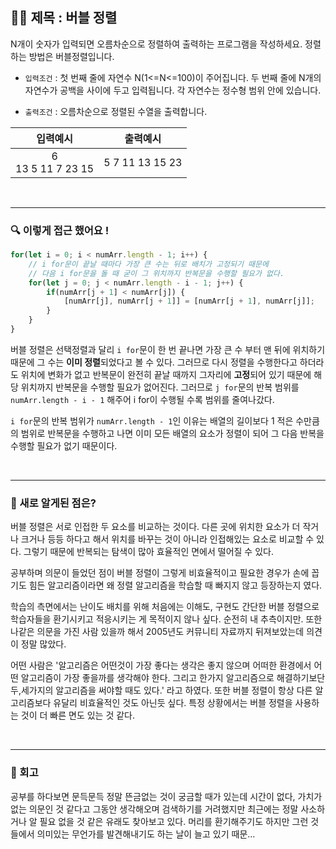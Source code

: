 ## ✍🏻 제목 : 버블 정렬
N개이 숫자가 입력되면 오름차순으로 정렬하여 출력하는 프로그램을 작성하세요. 정렬하는 방법은 버블정렬입니다.

- `입력조건` : 첫 번째 줄에 자연수 N(1<=N<=100)이 주어집니다. 두 번째 줄에 N개의 자연수가 공백을 사이에 두고 입력됩니다. 각 자연수는 정수형 범위 안에 있습니다.

- `출력조건` : 오름차순으로 정렬된 수열을 출력합니다.

|입력예시|출력예시|
|:------:|:----:|
|6</br>13 5 11 7 23 15|5 7 11 13 15 23|


</br>

---

### 🔍 이렇게 접근 했어요 !

```javascript
for(let i = 0; i < numArr.length - 1; i++) {
    // i for문이 끝날 때마다 가장 큰 수는 뒤로 배치가 고정되기 때문에 
    // 다음 i for문을 돌 때 굳이 그 위치까지 반복문을 수행할 필요가 없다. 
    for(let j = 0; j < numArr.length - i - 1; j++) {
        if(numArr[j + 1] < numArr[j]) {
            [numArr[j], numArr[j + 1]] = [numArr[j + 1], numArr[j]]; 
        }        
    }
}
```
버블 정렬은 선택정렬과 달리 `i for`문이 한 번 끝나면 가장 큰 수 부터 맨 뒤에 위치하기 때문에 그 수는 **이미 정렬**되었다고 볼 수 있다.
그러므로 다시 정렬을 수행한다고 하더라도 위치에 변화가 없고 반복문이 완전히 끝날 때까지 그자리에 **고정**되어 있기 때문에 해당 위치까지 반복문을 수행할 필요가 없어진다.
그러므로 `j for`문의 반복 범위를 `numArr.length - i - 1` 해주어 i for이 수행될 수록 범위를 줄여나갔다.

`i for`문의 반복 범위가 `numArr.length - 1`인 이유는 배열의 길이보다 1 적은 수만큼의 범위로 반복문을 수행하고 나면 이미 모든 배열의 요소가 정렬이 되어 그 다음 반복을 수행할 필요가 없기 때문이다.

</br>

---

### 🎉 새로 알게된 점은?
버블 정렬은 서로 인접한 두 요소를 비교하는 것이다. 다른 곳에 위치한 요소가 더 작거나 크거나 등등 하다고 해서 위치를 바꾸는 것이 아니라 인접해있는 요소로 비교할 수 있다. 그렇기 때문에 반복되는 탐색이 많아 효율적인 면에서 떨어질 수 있다. 

공부하며 의문이 들었던 점이 버블 정렬이 그렇게 비효율적이고 필요한 경우가 손에 꼽기도 힘든 알고리즘이라면 왜 정렬 알고리즘을 학습할 때 빠지지 않고 등장하는지 였다. 

학습의 측면에서는 난이도 배치를 위해 처음에는 이해도, 구현도 간단한 버블 정렬으로 학습자들을 환기시키고 적응시키는 게 목적이지 않나 싶다. 순전히 내 추측이지만. 또한 나같은 의문을 가진 사람 있을까 해서 2005년도 커뮤니티 자료까지 뒤져보았는데 의견이 정말 많았다.

어떤 사람은 '알고리즘은 어떤것이 가장 좋다는 생각은 좋지 않으며 어떠한 환경에서 어떤 알고리즘이 가장 좋을까를 생각해야 한다. 그리고 한가지 알고리즘으로 해결하기보단 두,세가지의 알고리즘을 써야할 때도 있다.' 라고 하였다. 또한 버블 정렬이 항상 다른 알고리즘보다 유달리 비효율적인 것도 아닌듯 싶다. 특정 상황에서는 버블 정렬을 사용하는 것이 더 빠른 면도 있는 것 같다.

</br>

---

### 🐾 회고
공부를 하다보면 문득문득 정말 뜬금없는 것이 궁금할 때가 있는데 시간이 없다, 가치가 없는 의문인 것 같다고 그동안 생각해오며 검색하기를 거려했지만 최근에는 정말 사소하거나 알 필요 없을 것 같은 유래도 찾아보고 있다. 머리를 환기해주기도 하지만 그런 것들에서 의미있는 무언가를 발견해내기도 하는 날이 늘고 있기 때문...